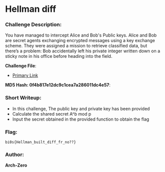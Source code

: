 # Hellman diff

### Challenge Description:

You have managed to intercept Alice and Bob's Public keys.
Alice and Bob are secret agents exchanging encrypted messages using a key exchange scheme. They were assigned a mission to retrieve classified data, but there’s a problem: Bob accidentally left his private integer written down on a sticky note in his office before heading into the field.

**Challenge File**:
+ [Primary Link](./Handout/Hellman_diff.zip)

**MD5 Hash: 0f4b817e12dc9c1cea7a286011dc4e57**:

### Short Writeup:

+ In this challenge, The public key and private key has been provided
+ Calculate the shared secret A^b mod p
+ Input the secret obtained in the provided function to obtain the flag

### Flag:

`bi0s{Hellman_built_diff_fr_no??}`

### Author:

**Arch-Zero**
    
